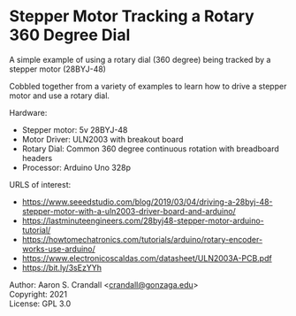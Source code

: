 # Stepper Motor Tracking a Rotary 360 Degree Dial

A simple example of using a rotary dial (360 degree) being tracked by a stepper motor (28BYJ-48)

Cobbled together from a variety of examples to learn how to drive a stepper motor and use a rotary dial.

Hardware:
- Stepper motor: 5v 28BYJ-48
- Motor Driver: ULN2003 with breakout board
- Rotary Dial: Common 360 degree continuous rotation with breadboard headers
- Processor: Arduino Uno 328p

URLS of interest:
- https://www.seeedstudio.com/blog/2019/03/04/driving-a-28byj-48-stepper-motor-with-a-uln2003-driver-board-and-arduino/
- https://lastminuteengineers.com/28byj48-stepper-motor-arduino-tutorial/
- https://howtomechatronics.com/tutorials/arduino/rotary-encoder-works-use-arduino/
- https://www.electronicoscaldas.com/datasheet/ULN2003A-PCB.pdf
- https://bit.ly/3sEzYYh

Author: Aaron S. Crandall \<crandall@gonzaga.edu>  
Copyright: 2021  
License: GPL 3.0  
